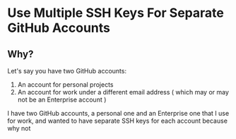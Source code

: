 # Use Multiple SSH Keys For Separate GitHub Accounts

## Why?

Let's say you have two GitHub accounts:

1. An account for personal projects
2. An account for work under a different email address
    ( which may or may not be an Enterprise account )

I have two GitHub accounts, a personal one and an Enterprise one that I use for
work, and wanted to have separate SSH keys for each account because why not
